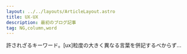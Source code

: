```yaml
---
layout: ../../layouts/ArticleLayout.astro
title: UX-UX
description: 最初のブログ記事
tag: NG,column,word
---
```


許されざるキーワード。[ux]粒度の大きく異なる言葉を併記するべからず...
